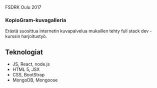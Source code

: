 FSDRK Oulu 2017

### KopioGram-kuvagalleria

Erästä suosittua internetin kuvapalvelua mukaillen tehty full stack dev -kurssin harjoitustyö.


## Teknologiat

* JS, React, node.js
* HTML 5, JSX
* CSS, BootStrap
* MongoDB, Mongoose

